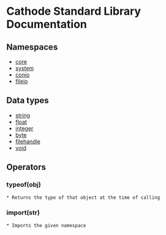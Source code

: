 # Cathode Standard Library Documentation

## Namespaces

*	[core](https://github.com/rocky-horror/cathode/DOCUMENTATION-CORE.md)
*	[system](https://github.com/rocky-horror/cathode/DOCUMENTATION-SYSTEM.md)
*	[conio](https://github.com/rocky-horror/cathode/DOCUMENTATION-CONIO.md)
*	[fileio](https://github.com/rocky-horror/cathode/DOCUMENTATION-FILEIO.md)

## Data types

*	[string](https://github.com/rocky-horror/cathode/DOCUMENTATION-DATATYPE-STRING.md)
*	[float](https://github.com/rocky-horror/cathode/DOCUMENTATION-DATATYPE-FLOAT.md)
*	[integer](https://github.com/rocky-horror/cathode/DOCUMENTATION-DATATYPE-INTEGER.md)
*	[byte](https://github.com/rocky-horror/cathode/DOCUMENTATION-DATATYPE-BYTE.md)
*	[filehandle](https://github.com/rocky-horror/cathode/DOCUMENTATION-DATATYPE-FILEHANDLE.md)
*	[void](https://github.com/rocky-horror/cathode/DOCUMENTATION-DATATYPE-VOID.md)

## Operators

### typeof(obj)

	* Returns the type of that object at the time of calling
	
### import(str)

	* Imports the given namespace